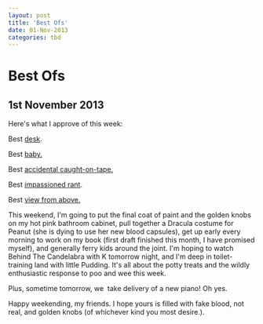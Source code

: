 ```yaml
---
layout: post
title: 'Best Ofs'
date: 01-Nov-2013
categories: tbd
---
```


# Best Ofs

## 1st November 2013

Here's what I approve of this week:

Best <a href="http://www.youtube.com/embed/MKikHxKeodA?rel=0">desk</a>.

Best <a href="http://www.youtube.com/watch?feature=player_embedded&amp;v=nIsCs9_-LP8">baby.</a>

Best <a href="http://arbroath.blogspot.com.au/2013/10/australian-tv-presenter-caught-on-live.html">accidental caught-on-tape.</a>

Best <a href="http://www.youtube.com/watch?v=xGxFJ5nL9gg">impassioned rant</a>.

Best <a href="http://gawker.com/christian-science-church-looks-like-a-giant-dick-from-s-1454084292?utm_medium=referral&amp;utm_source=pulsenews">view from above.</a>

This weekend,   I'm going to put the final coat of paint and the golden knobs on my hot pink bathroom cabinet,   pull together a Dracula costume for Peanut (she is dying to use her new blood capsules), get up early every morning to work on my book (first draft finished this month, I have promised myself), and generally ferry kids around the joint. I'm hoping to watch Behind The Candelabra with K tomorrow night, and I'm deep in toilet-training land with little Pudding. It's all about the potty treats and the wildly enthusiastic response to poo and wee this week.

Plus, sometime tomorrow, we  take delivery of a new piano! Oh yes.

Happy weekending, my friends. I hope yours is filled with fake blood, not real, and golden knobs (of whichever kind you most desire.).
